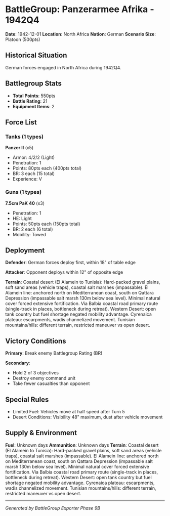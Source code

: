 # BattleGroup: Panzerarmee Afrika - 1942Q4

**Date**: 1942-12-01
**Location**: North Africa
**Nation**: German
**Scenario Size**: Platoon (500pts)

## Historical Situation

German forces engaged in North Africa during 1942Q4.

## Battlegroup Stats

- **Total Points**: 550pts
- **Battle Rating**: 21
- **Equipment Items**: 2

## Force List

### Tanks (1 types)

**Panzer II** (x5)
- Armor: 4/2/2 (Light)
- Penetration: 1
- Points: 80pts each (400pts total)
- BR: 3 each (15 total)
- Experience: V

### Guns (1 types)

**7.5cm PaK 40** (x3)
- Penetration: 1
- HE: Light
- Points: 50pts each (150pts total)
- BR: 2 each (6 total)
- Mobility: Towed


## Deployment

**Defender**: German forces deploy first, within 18" of table edge

**Attacker**: Opponent deploys within 12" of opposite edge

**Terrain**: Coastal desert (El Alamein to Tunisia): Hard-packed gravel plains, soft sand areas (vehicle traps), coastal salt marshes (impassable). El Alamein line: anchored north on Mediterranean coast, south on Qattara Depression (impassable salt marsh 130m below sea level). Minimal natural cover forced extensive fortification. Via Balbia coastal road primary route (single-track in places, bottleneck during retreat). Western Desert: open tank country but fuel shortage negated mobility advantage. Cyrenaica plateau: escarpments, wadis channelized movement. Tunisian mountains/hills: different terrain, restricted maneuver vs open desert.

## Victory Conditions

**Primary**: Break enemy Battlegroup Rating (BR)

**Secondary**:
- Hold 2 of 3 objectives
- Destroy enemy command unit
- Take fewer casualties than opponent

## Special Rules

- Limited Fuel: Vehicles move at half speed after Turn 5
- Desert Conditions: Visibility 48" maximum, dust after vehicle movement

## Supply & Environment

**Fuel**: Unknown days
**Ammunition**: Unknown days
**Terrain**: Coastal desert (El Alamein to Tunisia): Hard-packed gravel plains, soft sand areas (vehicle traps), coastal salt marshes (impassable). El Alamein line: anchored north on Mediterranean coast, south on Qattara Depression (impassable salt marsh 130m below sea level). Minimal natural cover forced extensive fortification. Via Balbia coastal road primary route (single-track in places, bottleneck during retreat). Western Desert: open tank country but fuel shortage negated mobility advantage. Cyrenaica plateau: escarpments, wadis channelized movement. Tunisian mountains/hills: different terrain, restricted maneuver vs open desert.

---

*Generated by BattleGroup Exporter Phase 9B*
